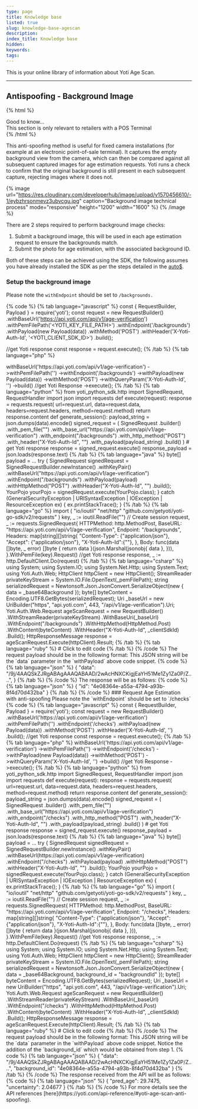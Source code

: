 ```yaml
---
type: page
title: Knowledge base
listed: true
slug: knowledge-base-agescan
description: 
index_title: Knowledge base
hidden: 
keywords: 
tags: 
---
```


This is your online library of information about Yoti Age Scan.

---

## Antispoofing - Background Image

{% html %}
<div class="alert-GTK">
    <div class="alert-title" id="GTK">
        Good to know... 
    </div>
    <div class="alert-text">
       This section is only relevant to retailers with a POS Terminal
    </div>
</div>
{% /html %}

This anti-spoofing method is useful for fixed camera installations (for example at an electronic point-of-sale terminal). It captures the empty background view from the camera, which can then be compared against all subsequent captured images for age estimation requests.  Yoti runs a check to confirm that the original background is still present in each subsequent capture, rejecting images where it does not.  

{% image url="https://res.cloudinary.com/developerhub/image/upload/v1570456610/-1/eybzhrsonmevz3ubvcgu.jpg" caption="Background image technical process" mode="responsive" height="1200" width="1600" %}
{% /image %}

There are 2 steps required to perform background image checks:

1. Submit a background image, this will be used in each age estimation request to ensure the backgrounds match.
2. Submit the photo for age estimation, with the associated background ID.

Both of these steps can be achieved using the SDK, the following assumes you have already installed the SDK as per the steps detailed in the [auto$](/yoti/integration-steps-agescan).

### Setup the background image

Please note the `withEndpoint` should be set to `/backgrounds.`

{% code %}
{% tab language="javascript" %}
const { RequestBuilder, Payload } = require('yoti');
const request = new RequestBuilder()
    .withBaseUrl('https://api.yoti.com/api/v1/age-verification')
    .withPemFilePath('<YOTI_KEY_FILE_PATH>')
    .withEndpoint('/backgrounds')
    .withPayload(new Payload(data))
    .withMethod('POST')
    .withHeader('X-Yoti-Auth-Id', '<YOTI_CLIENT_SDK_ID>')
    .build();

//get Yoti response
const response = request.execute();
{% /tab %}
{% tab language="php" %}
<?php
use Yoti\Http\RequestBuilder;
use Yoti\Http\Payload;
$request = (new RequestBuilder())
    ->withBaseUrl('https://api.yoti.com/api/v1/age-verification')
    ->withPemFilePath('<YOTI_KEY_FILE_PATH>')
    ->withEndpoint('/backgrounds')
    ->withPayload(new Payload(data))
    ->withMethod('POST')
    ->withQueryParam('X-Yoti-Auth-Id', '<YOTI_CLIENT_SDK_ID>')
    ->build()
    //get Yoti Response
	->execute();
{% /tab %}
{% tab language="python" %}
from yoti_python_sdk.http import SignedRequest, RequestHandler
import json
import requests
def execute(request):
    response = requests.request(
        url=request.url, data=request.data, headers=request.headers, method=request.method)
    return response.content

def generate_session():

    payload_string = json.dumps(data).encode()
    signed_request = (
        SignedRequest
        .builder()
        .with_pem_file("<YOTI_KEY_FILE_PATH>")
        .with_base_url("https://api.yoti.com/api/v1/age-verification")
        .with_endpoint("/backgrounds")
        .with_http_method("POST")
        .with_header("X-Yoti-Auth-Id", "<YOTI_CLIENT_SDK_ID>")
        .with_payload(payload_string)
        .build()
    )

	# get Yoti response

    response = signed_request.execute()
    response_payload = json.loads(response.text)
{% /tab %}
{% tab language="java" %}
byte[] payload = ...

try {
    SignedRequest signedRequest = SignedRequestBuilder.newInstance()
        .withKeyPair(<YOTI_KEY_FILE_PATH>)
        .withBaseUrl("https://api.yoti.com/api/v1/age-verification")
        .withEndpoint("/backgrounds")
        .withPayload(payload)
        .withHttpMethod("POST")
		.withHeader("X-Yoti-Auth-Id", "<YOTI_CLIENT_SDK_ID>")
        .build();

    YourPojo yourPojo = signedRequest.execute(YourPojo.class);
} catch (GeneralSecurityException | URISyntaxException | IOException | ResourceException ex) {
    ex.printStackTrace();
}
{% /tab %}
{% tab language="go" %}
import (
    "io/ioutil"
    "net/http"
    "github.com/getyoti/yoti-go-sdk/v2/requests"
)

    key, _ := ioutil.ReadFile("<YOTI_KEY_FILE_PATH>")

    // Create session

    request, _ := requests.SignedRequest{

        HTTPMethod: http.MethodPost,
        BaseURL:    "https://api.yoti.com/api/v1/age-verification",
        Endpoint:   "/backgrounds",
        Headers: map[string][]string{
            "Content-Type": {"application/json"},
            "Accept":       {"application/json"},
			"X-Yoti-Auth-Id":{"<YOTI_CLIENT_SDK_ID>"},
        },

        Body: func(data []byte, _ error) []byte {
            return data
        }(json.Marshal(jsonobj{ data },
        })),

    }.WithPemFile(key).Request()
	//get Yoti response
	response, _ := http.DefaultClient.Do(request)
{% /tab %}
{% tab language="csharp" %}
using System;
using System.IO;
using System.Net.Http;
using System.Text;
using Yoti.Auth.Web;

HttpClient httpClient = new HttpClient();
StreamReader privateKeyStream = System.IO.File.OpenText(_pemFilePath);

string serializedRequest = Newtonsoft.Json.JsonConvert.SerializeObject(new
{
	data = _base64Background
});

byte[] byteContent = Encoding.UTF8.GetBytes(serializedRequest);

Uri _baseUrl = new UriBuilder("https", "api.yoti.com", 443, "/api/v1/age-verification").Uri;

Yoti.Auth.Web.Request ageScanRequest = new RequestBuilder()
  .WithStreamReader(privateKeyStream)
  .WithBaseUri(_baseUrl)
  .WithEndpoint("/backgrounds")
  .WithHttpMethod(HttpMethod.Post)
  .WithContent(byteContent)
  .WithHeader("X-Yoti-Auth-Id", _clientSdkId)
  .Build();

HttpResponseMessage response = ageScanRequest.Execute(httpClient).Result;
{% /tab %}
{% tab language="ruby" %}
# Click to edit code
{% /tab %}
{% /code %}

The request payload should be in the following format: This JSON string will be the `data` parameter in the `withPayload` above code snippet.

{% code %}
{% tab language="json" %}
{
  "data": "/9j/4AAQSkZJRgABAgAAAQABAAD/2wAcHNXCKigjEaYH51Me1Zy1Za0P/Z....",
}
{% /tab %}
{% /code %}

The response will be as follows:

{% code %}
{% tab language="json" %}
{
  "id": "4e08364e-a55a-4794-a93b-8f4d70d432ba"
}
{% /tab %}
{% /code %}

### Request Age Estimation with anti-spoofing

Please note the `withEndpoint` should be set to `/checks`

{% code %}
{% tab language="javascript" %}
const { RequestBuilder, Payload } = require('yoti');
const request = new RequestBuilder()
    .withBaseUrl('https://api.yoti.com/api/v1/age-verification')
    .withPemFilePath('<YOTI_KEY_FILE_PATH>')
    .withEndpoint('/checks')
    .withPayload(new Payload(data))
    .withMethod('POST')
    .withHeader('X-Yoti-Auth-Id', '<YOTI_CLIENT_SDK_ID>')
    .build();

//get Yoti response
const response = request.execute();
{% /tab %}
{% tab language="php" %}
<?php
use Yoti\Http\RequestBuilder;
use Yoti\Http\Payload;
$request = (new RequestBuilder())
    ->withBaseUrl('https://api.yoti.com/api/v1/age-verification')
    ->withPemFilePath('<YOTI_KEY_FILE_PATH>')
    ->withEndpoint('/checks')
    ->withPayload(new Payload(data))
    ->withMethod('POST')
    ->withQueryParam('X-Yoti-Auth-Id', '<YOTI_CLIENT_SDK_ID>')
    ->build()
    //get Yoti Response
	->execute();
{% /tab %}
{% tab language="python" %}
from yoti_python_sdk.http import SignedRequest, RequestHandler
import json
import requests
def execute(request):
    response = requests.request(
        url=request.url, data=request.data, headers=request.headers, method=request.method)
    return response.content

def generate_session():

    payload_string = json.dumps(data).encode()
    signed_request = (
        SignedRequest
        .builder()
        .with_pem_file("<YOTI_KEY_FILE_PATH>")
        .with_base_url("https://api.yoti.com/api/v1/age-verification")
        .with_endpoint("/checks")
        .with_http_method("POST")
        .with_header("X-Yoti-Auth-Id", "<YOTI_CLIENT_SDK_ID>")
        .with_payload(payload_string)
        .build()
    )

	# get Yoti response

    response = signed_request.execute()
    response_payload = json.loads(response.text)
{% /tab %}
{% tab language="java" %}
byte[] payload = ...

try {
    SignedRequest signedRequest = SignedRequestBuilder.newInstance()
        .withKeyPair(<YOTI_KEY_FILE_PATH>)
        .withBaseUrl(https://api.yoti.com/api/v1/age-verification)
        .withEndpoint("/checks")
        .withPayload(payload)
        .withHttpMethod("POST")
		.withHeader("X-Yoti-Auth-Id", "<YOTI_CLIENT_SDK_ID>")
        .build();

    YourPojo yourPojo = signedRequest.execute(YourPojo.class);
} catch (GeneralSecurityException | URISyntaxException | IOException | ResourceException ex) {
    ex.printStackTrace();
}
{% /tab %}
{% tab language="go" %}
import (
    "io/ioutil"
    "net/http"
    "github.com/getyoti/yoti-go-sdk/v2/requests"
)

    key, _ := ioutil.ReadFile("<YOTI_KEY_FILE_PATH>")

    // Create session

    request, _ := requests.SignedRequest{

        HTTPMethod: http.MethodPost,
        BaseURL:    "https://api.yoti.com/api/v1/age-verification",
        Endpoint:   "/checks",
        Headers: map[string][]string{
            "Content-Type": {"application/json"},
            "Accept":       {"application/json"},
			"X-Yoti-Auth-Id":{"<YOTI_CLIENT_SDK_ID>"},
        },

        Body: func(data []byte, _ error) []byte {
            return data
        }(json.Marshal(jsonobj{ data },
        })),

    }.WithPemFile(key).Request()
	//get Yoti response
	response, _ := http.DefaultClient.Do(request)
{% /tab %}
{% tab language="csharp" %}
using System;
using System.IO;
using System.Net.Http;
using System.Text;
using Yoti.Auth.Web;

HttpClient httpClient = new HttpClient();
StreamReader privateKeyStream = System.IO.File.OpenText(_pemFilePath);

string serializedRequest = Newtonsoft.Json.JsonConvert.SerializeObject(new
{
	data = _base64Background,
	background_id = "backgroundId"
});

byte[] byteContent = Encoding.UTF8.GetBytes(serializedRequest);

Uri _baseUrl = new UriBuilder("https", "api.yoti.com", 443, "/api/v1/age-verification").Uri;

Yoti.Auth.Web.Request ageScanRequest = new RequestBuilder()
  .WithStreamReader(privateKeyStream)
  .WithBaseUri(_baseUrl)
  .WithEndpoint("/checks")
  .WithHttpMethod(HttpMethod.Post)
  .WithContent(byteContent)
  .WithHeader("X-Yoti-Auth-Id", _clientSdkId)
  .Build();

HttpResponseMessage response = ageScanRequest.Execute(httpClient).Result;
{% /tab %}
{% tab language="ruby" %}
# Click to edit code
{% /tab %}
{% /code %}

The request payload should be in the following format: This JSON string will be the `data` parameter in the `withPayload` above code snippet. Notice the addition of the `background_id` which would be obtained from step 1. 

{% code %}
{% tab language="json" %}
{
  "data": "/9j/4AAQSkZJRgABAgAAAQABAAD/2wAcHNXCKigjEaYH51Me1Zy1Za0P/Z....",
  "background_id": "4e08364e-a55a-4794-a93b-8f4d70d432ba"
}
{% /tab %}
{% /code %}

The response received from the API will be as follows:

{% code %}
{% tab language="json" %}
{
  "pred_age": 29.7475,
  "uncertainty": 2.04677
}
{% /tab %}
{% /code %}

For more details see the API references [here](https://yoti.com/api-reference/#yoti-age-scan-anti-spoofing).